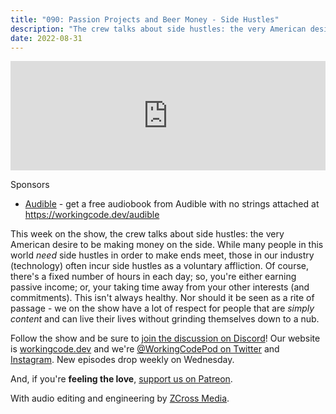 ```yaml
---
title: "090: Passion Projects and Beer Money - Side Hustles"
description: "The crew talks about side hustles: the very American desire to be making money on the side."
date: 2022-08-31
---
```


<iframe allow="autoplay *; encrypted-media *; fullscreen *; clipboard-write" frameborder="0" height="175" style="width:100%;max-width:900px;overflow:hidden;background:transparent;" sandbox="allow-forms allow-popups allow-same-origin allow-scripts allow-storage-access-by-user-activation allow-top-navigation-by-user-activation" src="https://embed.podcasts.apple.com/us/podcast/090-passion-projects-and-beer-money-side-hustles/id1544142288?i=1000577903250"></iframe>

Sponsors

- [Audible](https://workingcode.dev/audible) - get a free audiobook from Audible with no strings attached at https://workingcode.dev/audible

This week on the show, the crew talks about side hustles: the very American desire to be making money on the side. While many people in this world _need_ side hustles in order to make ends meet, those in our industry (technology) often incur side hustles as a voluntary affliction. Of course, there's a fixed number of hours in each day; so, you're either earning passive income; or, your taking time away from your other interests (and commitments). This isn't always healthy. Nor should it be seen as a rite of passage - we on the show have a lot of respect for people that are _simply content_ and can live their lives without grinding themselves down to a nub.

Follow the show and be sure to [join the discussion on Discord][working-code-discord]! Our website is [workingcode.dev][working-code] and we're [@WorkingCodePod on Twitter][working-code-twitter] and [Instagram][working-code-instagram]. New episodes drop weekly on Wednesday.

And, if you're **feeling the love**, [support us on Patreon][working-code-patreon].

[working-code]: https://workingcode.dev/
[working-code-discord]: https://workingcode.dev/discord/
[working-code-instagram]: https://www.instagram.com/workingcodepod/
[working-code-patreon]: https://www.patreon.com/workingcodepod
[working-code-twitter]: https://twitter.com/WorkingCodePod

With audio editing and engineering by [ZCross Media](https://www.zcross.media/).
